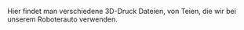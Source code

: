 
Hier findet man verschiedene 3D-Druck Dateien, von Teien, die wir bei unserem Roboterauto verwenden.

